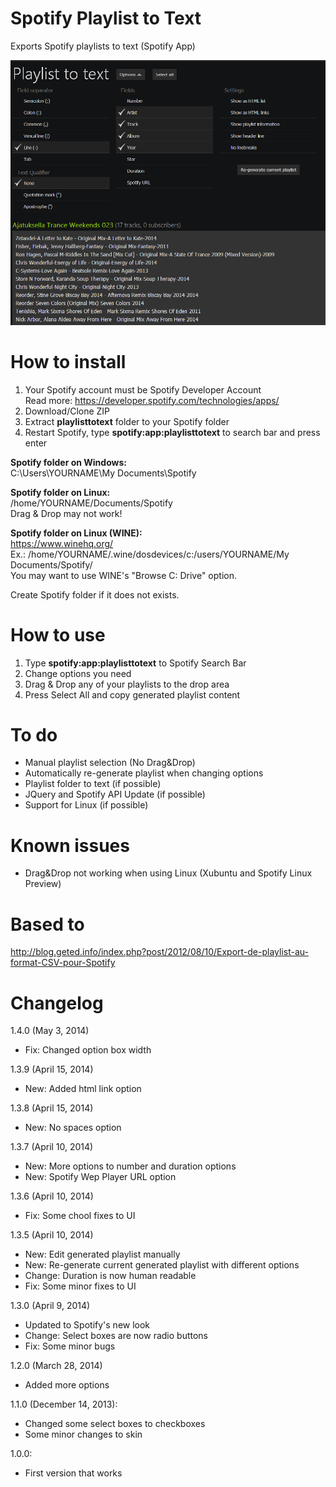 Spotify Playlist to Text
========================

Exports Spotify playlists to text (Spotify App)

<img src="preview_1-3-6.png">

How to install
========================

1. Your Spotify account must be Spotify Developer Account<br/>
   Read more: https://developer.spotify.com/technologies/apps/
2. Download/Clone ZIP
3. Extract <b>playlisttotext</b> folder to your Spotify folder
4. Restart Spotify, type <b>spotify:app:playlisttotext</b> to search bar and press enter

<b>Spotify folder on Windows:</b><br/>
C:\Users\YOURNAME\My Documents\Spotify

<b>Spotify folder on Linux:</b><br/>
/home/YOURNAME/Documents/Spotify<br/>
Drag & Drop may not work!

<b>Spotify folder on Linux (WINE):</b><br/>
https://www.winehq.org/<br/>
Ex.: /home/YOURNAME/.wine/dosdevices/c:/users/YOURNAME/My Documents/Spotify/<br/>
You may want to use WINE's "Browse C: Drive" option.

Create Spotify folder if it does not exists.

How to use
========================
1. Type <b>spotify:app:playlisttotext</b> to Spotify Search Bar
2. Change options you need
3. Drag & Drop any of your playlists to the drop area
4. Press Select All and copy generated playlist content

To do
========================
- Manual playlist selection (No Drag&Drop)
- Automatically re-generate playlist when changing options
- Playlist folder to text (if possible)
- JQuery and Spotify API Update (if possible)
- Support for Linux (if possible)

Known issues
========================
- Drag&Drop not working when using Linux (Xubuntu and Spotify Linux Preview)

Based to
========================
http://blog.geted.info/index.php?post/2012/08/10/Export-de-playlist-au-format-CSV-pour-Spotify

Changelog
========================
1.4.0 (May 3, 2014)
- Fix: Changed option box width

1.3.9 (April 15, 2014)
- New: Added html link option

1.3.8 (April 15, 2014)
- New: No spaces option

1.3.7 (April 10, 2014)
- New: More options to number and duration options
- New: Spotify Wep Player URL option

1.3.6 (April 10, 2014)
- Fix: Some chool fixes to UI

1.3.5 (April 10, 2014)
- New: Edit generated playlist manually
- New: Re-generate current generated playlist with different options
- Change: Duration is now human readable
- Fix: Some minor fixes to UI

1.3.0 (April 9, 2014)
- Updated to Spotify's new look
- Change: Select boxes are now radio buttons
- Fix: Some minor bugs

1.2.0 (March 28, 2014)
- Added more options

1.1.0 (December 14, 2013):
- Changed some select boxes to checkboxes
- Some minor changes to skin

1.0.0:
- First version that works
